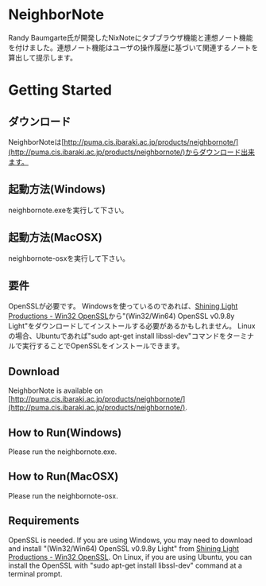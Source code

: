 NeighborNote
============

Randy Baumgarte氏が開発したNixNoteにタブブラウザ機能と連想ノート機能を付けました。連想ノート機能はユーザの操作履歴に基づいて関連するノートを算出して提示します。

Getting Started
============

ダウンロード
------------
NeighborNoteは[http://puma.cis.ibaraki.ac.jp/products/neighbornote/](http://puma.cis.ibaraki.ac.jp/products/neighbornote/)からダウンロード出来ます。

起動方法(Windows)
------------
neighbornote.exeを実行して下さい。

起動方法(MacOSX)
------------
neighbornote-osxを実行して下さい。

要件
------------
OpenSSLが必要です。
Windowsを使っているのであれば、[Shining Light Productions - Win32 OpenSSL](http://slproweb.com/products/Win32OpenSSL.html)から"(Win32/Win64) OpenSSL v0.9.8y Light"をダウンロードしてインストールする必要があるかもしれません。
Linuxの場合、Ubuntuであれば"sudo apt-get install libssl-dev"コマンドをターミナルで実行することでOpenSSLをインストールできます。

Download
------------
NeighborNote is available on [http://puma.cis.ibaraki.ac.jp/products/neighbornote/](http://puma.cis.ibaraki.ac.jp/products/neighbornote/).

How to Run(Windows)
------------
Please run the neighbornote.exe.

How to Run(MacOSX)
------------
Please run the neighbornote-osx.

Requirements
------------
OpenSSL is needed.
If you are using Windows, you may need to download and install "(Win32/Win64) OpenSSL v0.9.8y Light" from [Shining Light Productions - Win32 OpenSSL](http://slproweb.com/products/Win32OpenSSL.html).
On Linux, if you are using Ubuntu, you can install the OpenSSL with "sudo apt-get install libssl-dev" command at a terminal prompt. 

